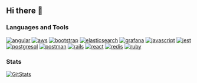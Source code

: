 ## Hi there 👋

<!--
**austin-kerr/austin-kerr** is a ✨ _special_ ✨ repository because its `README.md` (this file) appears on your GitHub profile.
-->

### Languages and Tools
[![angular](https://img.shields.io/badge/angular-%23DD0031.svg?style=flat&logo=angular&logoColor=white&color=ff6e96)](https://angular.io)
[![aws](https://img.shields.io/badge/AWS-%23FF9900.svg?style=flat&logo=amazon-aws&logoColor=white&color=ff6e96)](https://aws.amazon.com)
[![bootstrap](https://img.shields.io/badge/bootstrap-%238511FA.svg?style=flat&logo=bootstrap&logoColor=white&color=ff6e96)](https://getbootstrap.com)
[![elasticsearch](https://img.shields.io/badge/-ElasticSearch-005571?style=flat&logo=elasticsearch&logoColor=white&color=ff6e96)](https://www.elastic.co)
[![grafana](https://img.shields.io/badge/grafana-%23F46800.svg?style=flat&logo=grafana&logoColor=white&color=ff6e96)](https://grafana.com)
[![javascript](https://img.shields.io/badge/javascript-%23323330.svg?style=flat&logo=javascript&logoColor=white&color=ff6e96)](https://developer.mozilla.org/en-US/docs/Web/JavaScript)
[![jest](https://img.shields.io/badge/-jest-%23C21325?style=flat&logo=jest&logoColor=white&color=ff6e96)](https://jestjs.io)
[![postgresql](https://img.shields.io/badge/postgres-%23316192.svg?style=flat&logo=postgresql&logoColor=white&color=ff6e96)](https://www.postgresql.org)
[![postman](https://img.shields.io/badge/Postman-FF6C37?style=flat&logo=postman&logoColor=white&color=ff6e96)](https://postman.com)
[![rails](https://img.shields.io/badge/-Ruby_on_Rails-000?style=flat&logo=ruby-on-rails&logoColor=white&color=ff6e96)](https://rubyonrails.org)
[![react](https://img.shields.io/badge/react-%2320232a.svg?style=flat&logo=react&logoColor=white&color=ff6e96)](https://reactjs.org/)
[![redis](https://img.shields.io/badge/redis-%23DD0031.svg?style=flat&logo=redis&logoColor=white&color=ff6e96)](https://redis.io)
[![ruby](https://img.shields.io/badge/ruby-%23CC342D.svg?style=flat&logo=ruby&logoColor=white&color=ff6e96)](https://www.ruby-lang.org/en/)

### Stats
[![GitStats](https://github-readme-stats-khaki-alpha.vercel.app/api?username=austin-leligdon&theme=dracula&show=reviews%2Cprs_merged%2Cprs_merged_percentage&hide=stars%2Cissues)](github-readme-stats-khaki-alpha.vercel.app)
